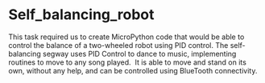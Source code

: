 # Self_balancing_robot

This task required us to create MicroPython code that would be able to control the balance of a two-wheeled robot using PID control.
The self-balancing segway uses PID Control to dance to music, implementing routines to move to any song played.  
It is able to move and stand on its own, without any help, and can be controlled using BlueTooth connectivity.
